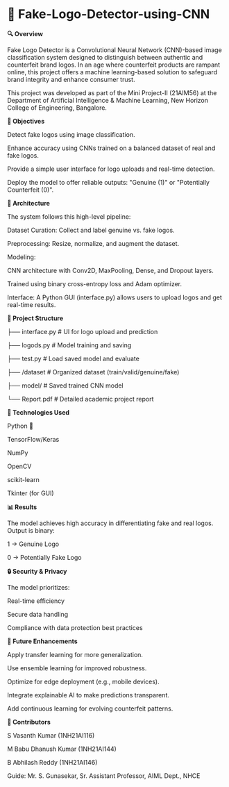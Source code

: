 # 🧠 Fake-Logo-Detector-using-CNN

**🔍 Overview**

Fake Logo Detector is a Convolutional Neural Network (CNN)-based image classification system designed to distinguish between authentic and counterfeit brand logos. In an age where counterfeit products are rampant online, this project offers a machine learning-based solution to safeguard brand integrity and enhance consumer trust.

This project was developed as part of the Mini Project-II (21AIM56) at the Department of Artificial Intelligence & Machine Learning, New Horizon College of Engineering, Bangalore.

**🎯 Objectives**

Detect fake logos using image classification.

Enhance accuracy using CNNs trained on a balanced dataset of real and fake logos.

Provide a simple user interface for logo uploads and real-time detection.

Deploy the model to offer reliable outputs: "Genuine (1)" or "Potentially Counterfeit (0)".

**🧱 Architecture**

The system follows this high-level pipeline:

Dataset Curation: Collect and label genuine vs. fake logos.

Preprocessing: Resize, normalize, and augment the dataset.

Modeling:

CNN architecture with Conv2D, MaxPooling, Dense, and Dropout layers.

Trained using binary cross-entropy loss and Adam optimizer.

Interface: A Python GUI (interface.py) allows users to upload logos and get real-time results.

**📂 Project Structure**

├── interface.py         # UI for logo upload and prediction

├── logods.py            # Model training and saving

├── test.py              # Load saved model and evaluate

├── /dataset             # Organized dataset (train/valid/genuine/fake)

├── model/               # Saved trained CNN model

└── Report.pdf           # Detailed academic project report

**🧪 Technologies Used**

Python 🐍

TensorFlow/Keras

NumPy

OpenCV

scikit-learn

Tkinter (for GUI)

**📊 Results**

The model achieves high accuracy in differentiating fake and real logos. Output is binary:

1 → Genuine Logo

0 → Potentially Fake Logo

**🔒 Security & Privacy**

The model prioritizes:

Real-time efficiency

Secure data handling

Compliance with data protection best practices

**🚀 Future Enhancements**

Apply transfer learning for more generalization.

Use ensemble learning for improved robustness.

Optimize for edge deployment (e.g., mobile devices).

Integrate explainable AI to make predictions transparent.

Add continuous learning for evolving counterfeit patterns.

**👥 Contributors**

S Vasanth Kumar (1NH21AI116)

M Babu Dhanush Kumar (1NH21AI144)

B Abhilash Reddy (1NH21AI146)

Guide: Mr. S. Gunasekar, Sr. Assistant Professor, AIML Dept., NHCE

